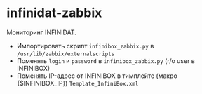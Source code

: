 # infinidat-zabbix
Мониторинг INFINIDAT.

* Импортировать скрипт `infinibox_zabbix.py` в `/usr/lib/zabbix/externalscripts`
* Поменять `login` и `password` в `infinibox_zabbix.py` (r/o user в INFINIBOX)
* Поменять IP-адрес от INFINIBOX в тимплейте (макро {$INFINIBOX_IP}) `Template_InfiniBox.xml`
